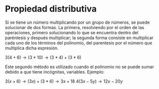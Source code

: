 # Propiedad distributiva
Si se tiene un número multiplicando por un grupo de números, se puede solucionar de dos formas. La primera, resolviendo por el orden de las operaciones, primero solucionando lo que se encuentra dentro del paréntesis y después multiplicar; la segunda forma consiste en multiplicar cada uno de los términos del polinomio, del parentesis por el número que multiplica dicha expresión.


$3(4+6)\rightarrow(3*10)\rightarrow(3*4)+(3*6)$

Este segundo método es utilizado cuando el polinomio no se puede sumar debido a que tiene incógnitas, variables. Ejemplo:

$3(x+6)\rightarrow(3x)+(3*6)\rightarrow3x+18$
$4(3x-5y)\rightarrow12x-20y$